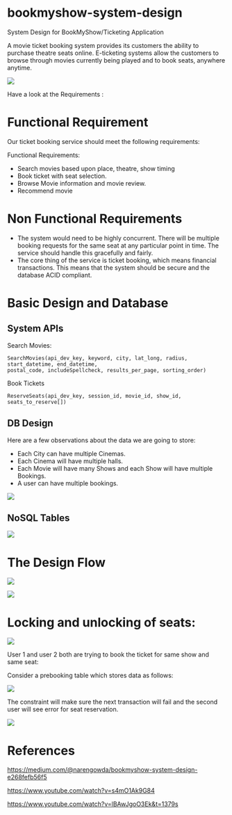 # bookmyshow-system-design
System Design for BookMyShow/Ticketing Application

A movie ticket booking system provides its customers the ability to purchase theatre seats online. E-ticketing systems allow the customers to browse through movies currently being played and to book seats, anywhere anytime.


![](assets/hqdefault.jpg)

Have a look at the Requirements :
# Functional Requirement

Our ticket booking service should meet the following requirements:

Functional Requirements:

- Search movies based upon place, theatre, show timing
- Book ticket with seat selection.
- Browse Movie information and movie review.
- Recommend movie


# Non Functional Requirements
- The system would need to be highly concurrent. There will be multiple booking requests for the same seat at any particular point in time. The service should handle this gracefully and fairly.
- The core thing of the service is ticket booking, which means financial transactions. This means that the system should be secure and the database ACID compliant.


# Basic Design and Database

## System APIs

Search Movies:

    SearchMovies(api_dev_key, keyword, city, lat_long, radius, start_datetime, end_datetime, 
    postal_code, includeSpellcheck, results_per_page, sorting_order)

Book Tickets

    ReserveSeats(api_dev_key, session_id, movie_id, show_id, seats_to_reserve[])

## DB Design
Here are a few observations about the data we are going to store:

 - Each City can have multiple Cinemas.
 - Each Cinema will have multiple halls.
 - Each Movie will have many Shows and each Show will have multiple Bookings.
- A user can have multiple bookings.

![](assets/dbdesign.png)

## NoSQL Tables

![](assets/nosqltables.png)

# The Design Flow

![](assets/ticketflow.png)


![](assets/design1.png)


# Locking and unlocking of seats:

![](assets/ticketerror.png)

User 1 and user 2 both are trying to book the ticket for same show and same seat:

Consider a prebooking table which stores data as follows:


![](assets/pic1.png)

The constraint will make sure the next transaction will fail and the second user will see error for seat reservation.

![](assets/pic2.png)





# References

https://medium.com/@narengowda/bookmyshow-system-design-e268fefb56f5

https://www.youtube.com/watch?v=s4mO1Ak9G84

https://www.youtube.com/watch?v=lBAwJgoO3Ek&t=1379s

